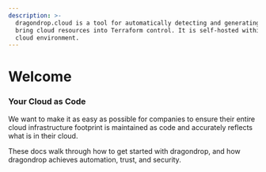 ```yaml
---
description: >-
  dragondrop.cloud is a tool for automatically detecting and generating code to
  bring cloud resources into Terraform control. It is self-hosted within your
  cloud environment.
---
```


# Welcome

### Your Cloud as Code

We want to make it as easy as possible for companies to ensure their entire cloud infrastructure footprint is maintained as code and accurately reflects what is in their cloud.

These docs walk through how to get started with dragondrop, and how dragondrop achieves automation, trust, and security.
